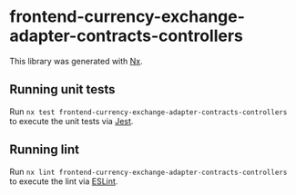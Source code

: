 # frontend-currency-exchange-adapter-contracts-controllers

This library was generated with [Nx](https://nx.dev).

## Running unit tests

Run `nx test frontend-currency-exchange-adapter-contracts-controllers` to execute the unit tests via [Jest](https://jestjs.io).

## Running lint

Run `nx lint frontend-currency-exchange-adapter-contracts-controllers` to execute the lint via [ESLint](https://eslint.org/).
